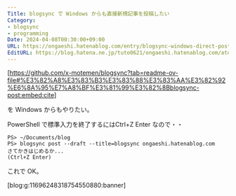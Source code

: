 ```yaml
---
Title: blogsync で Windows からも直接新規記事を投稿したい
Category:
- blogsync
- programming
Date: 2024-04-08T00:30:00+09:00
URL: https://ongaeshi.hatenablog.com/entry/blogsync-windows-direct-post
EditURL: https://blog.hatena.ne.jp/tuto0621/ongaeshi.hatenablog.com/atom/entry/4207112889981771582
---
```


[https://github.com/x-motemen/blogsync?tab=readme-ov-file#%E3%82%A8%E3%83%B3%E3%83%88%E3%83%AA%E3%82%92%E6%8A%95%E7%A8%BF%E3%81%99%E3%82%8Bblogsync-post:embed:cite]

を Windows からもやりたい。

PowerShell で標準入力を終了するにはCtrl+Z Enter なので・・

```
PS> ~/Documents/blog
PS> blogsync post --draft --title=blogsync ongaeshi.hatenablog.com
さてかきはじめるか...
(Ctrl+Z Enter)
```

これで OK。

[blog:g:11696248318754550880:banner]
